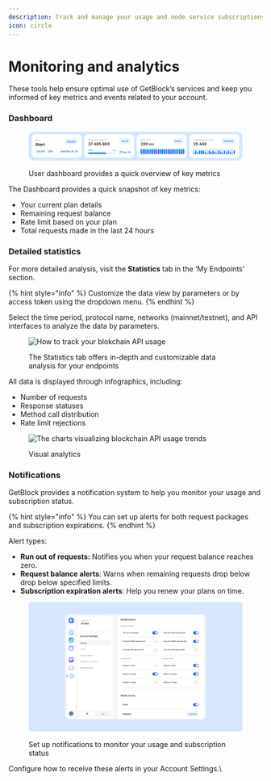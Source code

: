 ```yaml
---
description: Track and manage your usage and node service subscriptions with GetBlock.
icon: circle
---
```


# Monitoring and analytics

These tools help ensure optimal use of GetBlock’s services and keep you informed of key metrics and events related to your account.

### Dashboard&#x20;

<figure><img src="../.gitbook/assets/Shared_limits_Start.jpg" alt="How to track your blockchain node service usage statistics "><figcaption><p>User dashboard provides a quick overview of key metrics</p></figcaption></figure>

The Dashboard provides a quick snapshot of key metrics:

* Your current plan details
* Remaining request balance
* Rate limit based on your plan
* Total requests made in the last 24 hours

### Detailed statistics

For more detailed analysis, visit the **Statistics** tab in the ‘My Endpoints’ section. &#x20;

{% hint style="info" %}
Customize the data view by parameters or by access token using the dropdown menu.
{% endhint %}

Select the time period, protocol name, networks (mainnet/testnet), and API interfaces to analyze the data by parameters.&#x20;

<figure><img src="../.gitbook/assets/Docs_stats_tab.svg" alt="How to track your blokchain API usage"><figcaption><p>The Statistics tab offers in-depth and customizable data analysis for your endpoints</p></figcaption></figure>

All data is displayed through infographics, including:

* Number of requests
* Response statuses
* Method call distribution
* Rate limit rejections

<figure><img src="../.gitbook/assets/Docs_stats_charts (1).svg" alt="The charts visualizing blockchain API usage trends"><figcaption><p>Visual analytics</p></figcaption></figure>

### Notifications

GetBlock provides a notification system to help you monitor your usage and subscription status.&#x20;

{% hint style="info" %}
You can set up alerts for both request packages and subscription expirations.
{% endhint %}

Alert types:

* **Run out of requests:** Notifies you when your request balance reaches zero.
* **Request balance alerts**: Warns when remaining requests drop below drop below specified limits.
* **Subscription expiration alerts**: Help you renew your plans on time.

<figure><img src="../.gitbook/assets/Docs_notifications.svg" alt="Managing your blockchain RPC node usage with notifications"><figcaption><p>Set up notifications to monitor your usage and subscription status</p></figcaption></figure>

Configure how to receive these alerts in your Account Settings.\


